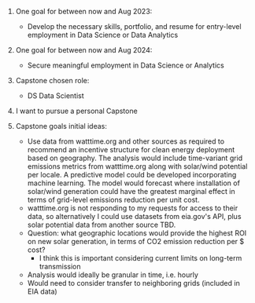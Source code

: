 1. One goal for between now and Aug 2023:

   - Develop the necessary skills, portfolio, and resume for entry-level employment in Data Science or Data Analytics

1. One goal for between now and Aug 2024:

   - Secure meaningful employment in Data Science or Analytics

1. Capstone chosen role: 

   - DS Data Scientist

1. I want to pursue a personal Capstone

1. Capstone goals initial ideas:
   
   - Use data from watttime.org and other sources as required to recommend an incentive structure for clean energy deployment based on geography. The analysis would include time-variant grid emissions metrics from watttime.org along with solar/wind potential per locale. A predictive model could be developed incorporating machine learning. The model would forecast where installation of solar/wind generation could have the greatest marginal effect in terms of grid-level emissions reduction per unit cost. 
   - watttime.org is not responding to my requests for access to their data, so alternatively I could use datasets from eia.gov's API, plus solar potential data from another source TBD.
   - Question:  what geographic locations would provide the highest ROI on new solar generation, in terms of CO2 emission reduction per $ cost?
      - I think this is important considering current limits on long-term transmission
   - Analysis would ideally be granular in time, i.e. hourly
   - Would need to consider transfer to neighboring grids (included in EIA data)

